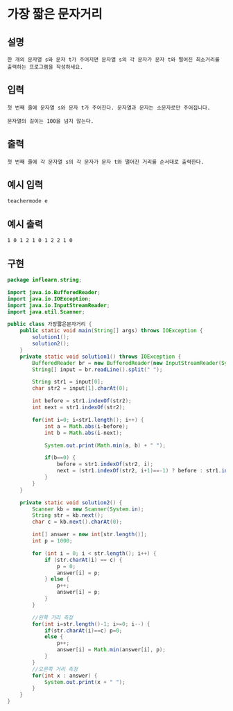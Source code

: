 # 가장 짧은 문자거리

## 설명

    한 개의 문자열 s와 문자 t가 주어지면 문자열 s의 각 문자가 문자 t와 떨어진 최소거리를 출력하는 프로그램을 작성하세요.


## 입력

    첫 번째 줄에 문자열 s와 문자 t가 주어진다. 문자열과 문자는 소문자로만 주어집니다.

    문자열의 길이는 100을 넘지 않는다.

## 출력
    
    첫 번째 줄에 각 문자열 s의 각 문자가 문자 t와 떨어진 거리를 순서대로 출력한다.

## 예시 입력

    teachermode e    

## 예시 출력

    1 0 1 2 1 0 1 2 2 1 0
    
## 구현

```JAVA
package inflearn.string;

import java.io.BufferedReader;
import java.io.IOException;
import java.io.InputStreamReader;
import java.util.Scanner;

public class 가장짧은문자거리 {
    public static void main(String[] args) throws IOException {
        solution1();
        solution2();
    }
    private static void solution1() throws IOException {
        BufferedReader br = new BufferedReader(new InputStreamReader(System.in));
        String[] input = br.readLine().split(" ");

        String str1 = input[0];
        char str2 = input[1].charAt(0);

        int before = str1.indexOf(str2);
        int next = str1.indexOf(str2);

        for(int i=0; i<str1.length(); i++) {
            int a = Math.abs(i-before);
            int b = Math.abs(i-next);

            System.out.print(Math.min(a, b) + " ");

            if(b==0) {
                before = str1.indexOf(str2, i);
                next = (str1.indexOf(str2, i+1)==-1) ? before : str1.indexOf(str2,i+1);
            }
        }
    }

    private static void solution2() {
        Scanner kb = new Scanner(System.in);
        String str = kb.next();
        char c = kb.next().charAt(0);

        int[] answer = new int[str.length()];
        int p = 1000;

        for (int i = 0; i < str.length(); i++) {
            if (str.charAt(i) == c) {
                p = 0;
                answer[i] = p;
            } else {
                p++;
                answer[i] = p;
            }
        }

        //왼쪽 거리 측정
        for(int i=str.length()-1; i>=0; i--) {
            if(str.charAt(i)==c) p=0;
            else {
                p++;
                answer[i] = Math.min(answer[i], p);
            }
        }
        //오른쪽 거리 측정
        for(int x : answer) {
            System.out.print(x + " ");
        }
    }
}
```
## 

